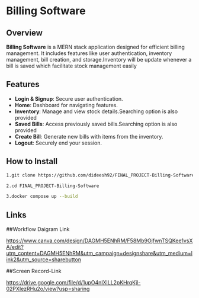 # Billing Software

## Overview

**Billing Software** is a MERN stack application designed for efficient billing management. It includes features like user authentication, inventory management, bill creation, and storage.Inventory will be update whenever a bill is saved which facilitate stock management easily

## Features

- **Login & Signup**: Secure user authentication.
- **Home**: Dashboard for navigating features.
- **Inventory**: Manage and view stock details.Searching option is also provided
- **Saved Bills**: Access previously saved bills.Searching option is also provided
- **Create Bill**: Generate new bills with items from the inventory.
- **Logout**: Securely end your session.

## How to Install
```sh
1.git clone https://github.com/dideesh92/FINAL_PROJECT-Billing-Software.git

2.cd FINAL_PROJECT-Billing-Software

3.docker compose up --build
```



## Links

##Workflow Daigram Link

https://www.canva.com/design/DAGMH5ENhRM/F58Mb9OjfwnTSQKee1vsXA/edit?utm_content=DAGMH5ENhRM&utm_campaign=designshare&utm_medium=link2&utm_source=sharebutton

##Screen Record-Link

https://drive.google.com/file/d/1upO4nIXlLL2pKHrqKjl-02PXIezRHu2o/view?usp=sharing



